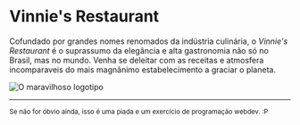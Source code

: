 
# Vinnie's Restaurant


Cofundado por grandes nomes renomados da indústria culinária, o *Vinnie's Restaurant* é o suprassumo da elegância e alta gastronomia não só no Brasil, mas no mundo. Venha se deleitar com as receitas e atmosfera incomparaveis do mais magnânimo estabelecimento a graciar o planeta.

![O maravilhoso logotipo](https://cdn.discordapp.com/attachments/825087221567979520/1232476886022492291/logo.png?ex=662a41cb&is=6628f04b&hm=3f0c9905df7ba161163b72722160e6fe6120a7d0869378f186b65ae5e2af8e16&)

***

<sub>Se não for óbvio ainda, isso é uma piada e um exercício de programação webdev. :P</sub>